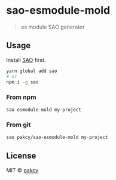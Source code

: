 # sao-esmodule-mold

> es module SAO generator

## Usage

Install [SAO](https://github.com/saojs/sao) first.

```bash
yarn global add sao
# or
npm i -g sao
```

### From npm

```bash
sao esmodule-mold my-project
```

### From git

```bash
sao pakcy/sao-esmodule-mold my-project
```

## License

MIT &copy; [pakcy](github.com/pakcy)
